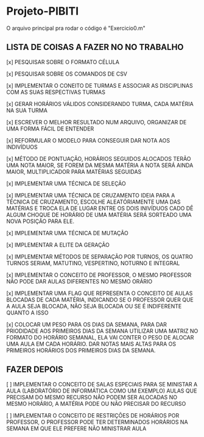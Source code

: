 # Projeto-PIBITI

O arquivo principal pra rodar o código é "Exercicio0.m"

## LISTA DE COISAS A FAZER NO NO TRABALHO
[x]    PESQUISAR SOBRE O FORMATO CÉLULA

[x]     PESQUISAR SOBRE OS COMANDOS DE CSV

[x]     IMPLEMENTAR O CONEITO DE TURMAS E ASSOCIAR AS DISCIPLINAS COM AS SUAS RESPECTIVAS TURMAS

[x]     GERAR HORÁRIOS VÁLIDOS CONSIDERANDO TURMA, CADA MATÉRIA NA SUA TURMA

[x]     ESCREVER O MELHOR RESULTADO NUM ARQUIVO, ORGANIZAR DE UMA FORMA FÁCIL DE ENTENDER

[x]     REFORMULAR O MODELO PARA CONSEGUIR DAR NOTA AOS INDIVÍDUOS

[x]     MÉTODO DE PONTUAÇÃO, HORÁRIOS SEGUIDOS ALOCADOS TERÃO UMA NOTA MAIOR, SE FOREM DA MESMA MATÉRIA A NOTA SERÁ AINDA MAIOR, MULTIPLICADOR PARA MATÉRIAS SEGUIDAS

[x]     IMPLEMENTAR UMA TÉCNICA DE SELEÇÃO

[x]     IMPLEMENTAR UMA TÉCNICA DE CRUZAMENTO IDEIA PARA A TÉCNICA DE CRUZAMENTO, ESCOLHE ALEATÓRIAMENTE UMA DAS MATÉRIAS E TROCA ELA DE LUGAR ENTRE OS DOIS INIVÍDUOS CADO DÊ ALGUM CHOQUE DE HORÁRIO DE UMA MATÉRIA SERÁ SORTEADO UMA NOVA POSIÇÃO PARA ELE.

[x]     IMPLEMENTAR UMA TÉCNICA DE MUTAÇÃO

[x]     IMPLEMENTAR A ELITE DA GERAÇÃO

[x]     IMPLEMENTAR MÉTODOS DE SEPARAÇÃO POR TURNOS, OS QUATRO TURNOS SERIAM, MATUTINO, VESPERTINO, NOTURNO E INTEGRAL

[x]     IMPLEMENTAR O CONCEITO DE PROFESSOR, O MESMO PROFESSOR NÃO PODE DAR AULAS DIFERENTES NO MESMO ORÁRIO

[x]     IMPLEMENTAR UMA FLAG QUE REPRESENTA O CONCEITO DE AULAS BLOCADAS DE CADA MATÉRIA, INDICANDO SE O PROFESSOR QUER QUE A AULA SEJA BLOCADA, NÃO SEJA BLOCADA OU SE É INDIFERENTE QUANTO A ISSO

[x]     COLOCAR UM PESO PARA OS DIAS DA SEMANA, PARA DAR PRIODIDADE AOS PRIMEIROS DIAS DA SEMANA UTILIZAR UMA MATRIZ NO FORMATO DO HORÁRIO SEMANAL, ELA VAI CONTER O PESO DE ALOCAR UMA AULA EM CADA HORÁRIO. DAR NOTAS MAIS ALTAS PARA OS PRIMEIROS HORÁRIOS DOS PRIMEIROS DIAS DA SEMANA.


##    FAZER DEPOIS

[ ]     IMPLEMENTAR O CONCEITO DE SALAS ESPECIAIS PARA SE MINISTAR A AULA (LABORATÓRIO DE INFORMÁTICA COMO UM EXEMPLO) AULAS QUE PRECISAM DO MESMO RECURSO NÃO PODEM SER ALOCADAS NO MESMO HORÁRIO, A MATÉRIA PODE OU NÃO PRECISAR DO RECURSO

[ ]     IMPLEMENTAR O CONCEITO DE RESTRIÇÕES DE HORÁRIOS POR PROFESSOR, O PROFESSOR PODE TER DETERMINADOS HORÁRIOS NA SEMANA EM QUE ELE PREFERE NÃO MINISTRAR AULA



